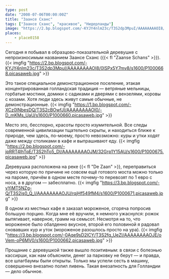 ```yaml
---
type: post
date: "2008-07-06T00:00:00Z"
title: "Заансе Сханс"
tags: ["Заансе Сханс", "красивое", "Нидерланды"]
image: "https://2.bp.blogspot.com/-KYJY4nlm23c/T3S2dp3MpuI/AAAAAAAAOI8/0lSPx5Y7mv8/s1600/P1000668.picasaweb.jpg"
places:
    - place0158
---
```


Сегодня я побывал в образцово-показательной деревушке с непроизносимым названием Заансе Сханс ({{< fl "Zaanse Schans" >}}).
{{< imgfig "https://2.bp.blogspot.com/-KYJY4nlm23c/T3S2dp3MpuI/AAAAAAAAOI8/0lSPx5Y7mv8/s1600/P1000668.picasaweb.jpg" >}}

<!--more-->

Это такое специальное демонстрационное поселение, этакая концентрированная голландская традиция — ветряные мельницы, горбатые мостики, домики с садиками и дверями с вензелями, коровы с козами. Хотя люди здесь живут самые обычные, не демонстрационные.
{{< imgfig "https://1.bp.blogspot.com/-XCz0lNbesDQ/T3S2cBOwfJI/AAAAAAAAOI0/-D_mKMs_UaU/s1600/P1000660.picasaweb.jpg" >}}

Место это, бесспорно, красоты просто изумительной. Все следы современной цивилизации тщательно скрыты, и находиться ближе к природе, чем здесь, по-моему, просто невозможно: куры и утки ходят даже между столиками в кафе и выпрашивают еду.
{{< imgfig "https://2.bp.blogspot.com/-jpRRT4IhTqE/T3S2hTo5_DI/AAAAAAAAOJM/32Grp1Y15AU/s1600/P1000675.picasaweb.jpg" >}}

Деревушка расположена на реке {{< fl "De Zaan" >}}, переправиться через которую по причине не совсем ещё готового моста можно только на пароме, причём в одном месте почему-то перевозят по 1 евро с носа, а в другом — забесплатно.
{{< imgfig "https://3.bp.blogspot.com/-vYiMT5NZg-Q/T3S2is0_Q_I/AAAAAAAAOJU/rqjHf549fM4/s1600/P1000671.picasaweb.jpg" >}}

В одном из местных кафе я заказал мороженое, сгоряча попросив большую порцию. Когда мне её вручили, я немного ужаснулся: рожок вытягивает, наверное, грамм на семьсот. Несмотря на то, что мороженое было обалденно вкусное, второй его половиной я радовал сновавших кур и уток (мороженое разошлось просто на ура).
{{< imgfig "https://3.bp.blogspot.com/-0Aqe9sD2lCY/T3S2fq_UeZI/AAAAAAAAOJE/oVem-oP6MV0/s1600/P1000662.picasaweb.jpg" >}}

Прощание с деревушкой также вышло позитивным: в связи с болезнью кассирши, как нам объяснили, денег за парковку не берут — и правда, все шлагбаумы были открыты. Только мы успели сесть в машину, совершенно внезапно полил ливень. Такая внезапность для Голландии — дело обычное.
